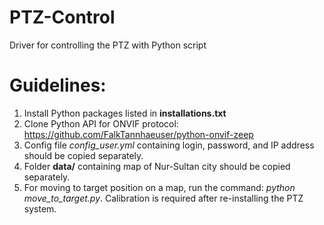 # PTZ-Control
Driver for controlling the PTZ with Python script

# Guidelines:

1) Install Python packages listed in **installations.txt**
2) Clone Python API for ONVIF protocol: https://github.com/FalkTannhaeuser/python-onvif-zeep
3) Config file *config_user.yml* containing login, password, and IP address should be copied separately.
4) Folder **data/** containing map of Nur-Sultan city should be copied separately.
5) For moving to target position on a map, run the command: *python move_to_target.py*. Calibration is required after re-installing the PTZ system.
